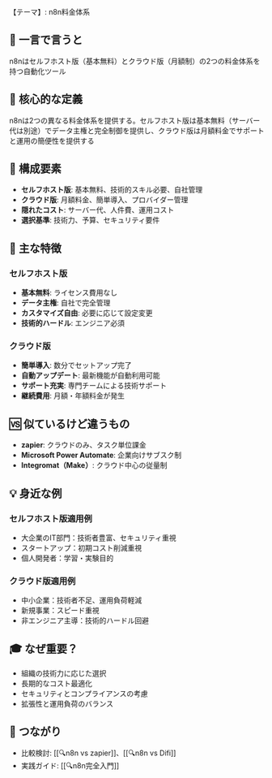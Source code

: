 【テーマ】: n8n料金体系

## 📝 一言で言うと
n8nはセルフホスト版（基本無料）とクラウド版（月額制）の2つの料金体系を持つ自動化ツール

## 🎯 核心的な定義
n8nは2つの異なる料金体系を提供する。セルフホスト版は基本無料（サーバー代は別途）でデータ主権と完全制御を提供し、クラウド版は月額料金でサポートと運用の簡便性を提供する

## 🔗 構成要素
- **セルフホスト版**: 基本無料、技術的スキル必要、自社管理
- **クラウド版**: 月額料金、簡単導入、プロバイダー管理
- **隠れたコスト**: サーバー代、人件費、運用コスト
- **選択基準**: 技術力、予算、セキュリティ要件

## 🌟 主な特徴

### セルフホスト版
- **基本無料**: ライセンス費用なし
- **データ主権**: 自社で完全管理
- **カスタマイズ自由**: 必要に応じて設定変更
- **技術的ハードル**: エンジニア必須

### クラウド版
- **簡単導入**: 数分でセットアップ完了
- **自動アップデート**: 最新機能が自動利用可能
- **サポート充実**: 専門チームによる技術サポート
- **継続費用**: 月額・年額料金が発生

## 🆚 似ているけど違うもの
- **zapier**: クラウドのみ、タスク単位課金
- **Microsoft Power Automate**: 企業向けサブスク制
- **Integromat（Make）**: クラウド中心の従量制

## 💡 身近な例

### セルフホスト版適用例
- 大企業のIT部門：技術者豊富、セキュリティ重視
- スタートアップ：初期コスト削減重視
- 個人開発者：学習・実験目的

### クラウド版適用例
- 中小企業：技術者不足、運用負荷軽減
- 新規事業：スピード重視
- 非エンジニア主導：技術的ハードル回避

## 🎓 なぜ重要？
- 組織の技術力に応じた選択
- 長期的なコスト最適化
- セキュリティとコンプライアンスの考慮
- 拡張性と運用負荷のバランス

## 🔄 つながり
- 比較検討: [[🔍n8n vs zapier]]、[[🔍n8n vs Difi]]
- 実践ガイド: [[🔍n8n完全入門]]